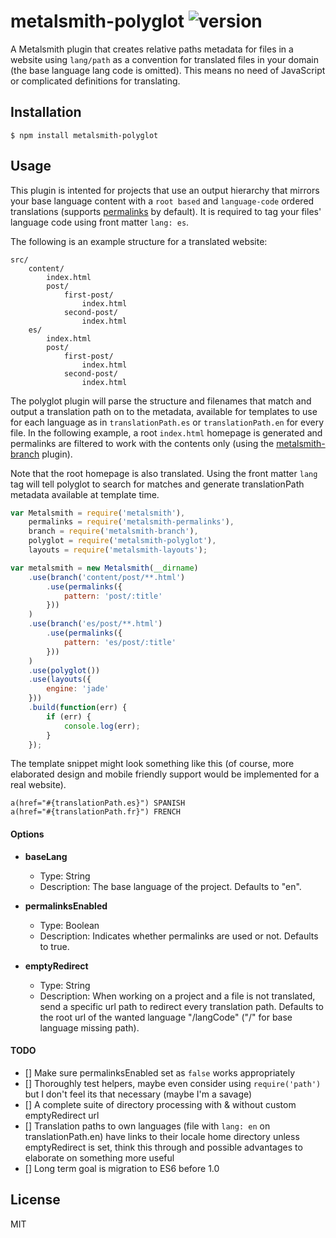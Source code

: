 # metalsmith-polyglot ![version](https://img.shields.io/badge/version-0.3.3-blue.svg)

  A Metalsmith plugin that creates relative paths metadata for files in a website using `lang/path` as a convention for translated files in your domain (the base language lang code is omitted). This means no need of JavaScript or complicated definitions for translating.

## Installation

    $ npm install metalsmith-polyglot

## Usage

  This plugin is intented for projects that use an output hierarchy that mirrors your base language content with a `root based` and `language-code` ordered translations (supports [permalinks](https://github.com/segmentio/metalsmith-permalinks) by default). It is required to tag your files' language code using front matter `lang: es`.

  The following is an example structure for a translated website:

```
src/
    content/
        index.html
        post/
            first-post/
                index.html
            second-post/
                index.html
    es/
        index.html
        post/
            first-post/
                index.html
            second-post/
                index.html
```

  The polyglot plugin will parse the structure and filenames that match and output a translation path on to the metadata, available for templates to use for each language as in `translationPath.es` or `translationPath.en` for every file. In the following example, a root `index.html` homepage is generated and permalinks are filtered to work with the contents only (using the [metalsmith-branch](https://github.com/ericgj/metalsmith-branch) plugin).

  Note that the root homepage is also translated. Using the front matter `lang` tag will tell polyglot to search for matches and generate translationPath metadata available at template time.

```js
var Metalsmith = require('metalsmith'),
    permalinks = require('metalsmith-permalinks'),
    branch = require('metalsmith-branch'),
    polyglot = require('metalsmith-polyglot'),
    layouts = require('metalsmith-layouts');

var metalsmith = new Metalsmith(__dirname)
    .use(branch('content/post/**.html')
        .use(permalinks({
            pattern: 'post/:title'
        }))
    )
    .use(branch('es/post/**.html')
        .use(permalinks({
            pattern: 'es/post/:title'
        }))
    )
    .use(polyglot())
    .use(layouts({
        engine: 'jade'
    }))
    .build(function(err) {
        if (err) {
            console.log(err);
        }
    });
```

The template snippet might look something like this (of course, more elaborated design and mobile friendly support would be implemented for a real website).

```jade
a(href="#{translationPath.es}") SPANISH
a(href="#{translationPath.fr}") FRENCH
```

#### Options

* **baseLang**
  * Type: String
  * Description: The base language of the project. Defaults to "en".

* **permalinksEnabled**
  * Type: Boolean
  * Description: Indicates whether permalinks are used or not. Defaults to true.

* **emptyRedirect**
  * Type: String
  * Description: When working on a project and a file is not translated, send a specific url path to redirect every translation path. Defaults to the root url of the wanted language "/langCode" ("/" for base language missing path).

#### TODO

* [] Make sure permalinksEnabled set as `false` works appropriately
* [] Thoroughly test helpers, maybe even consider using `require('path')` but I don't feel its that necessary (maybe I'm a savage)
* [] A complete suite of directory processing with & without custom emptyRedirect url
* [] Translation paths to own languages (file with `lang: en` on translationPath.en) have links to their locale home directory unless emptyRedirect is set, think this through and possible advantages to elaborate on something more useful
* [] Long term goal is migration to ES6 before 1.0

## License

  MIT

